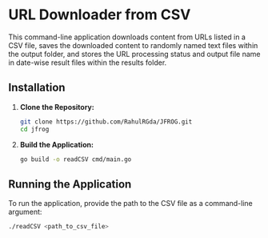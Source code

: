 # URL Downloader from CSV

This command-line application downloads content from URLs listed in a CSV file, saves the downloaded content to randomly named text files within the output folder, and stores the URL processing status and output file name in date-wise result files within the results folder.

## Installation

1.  **Clone the Repository:**
    ```bash
    git clone https://github.com/RahulRGda/JFROG.git
    cd jfrog
    ```

2.  **Build the Application:**
    ```bash
    go build -o readCSV cmd/main.go
    ```

## Running the Application

To run the application, provide the path to the CSV file as a command-line argument:

```bash
./readCSV <path_to_csv_file>
```